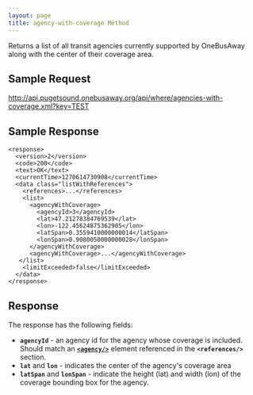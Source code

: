 ```yaml
---
layout: page
title: agency-with-coverage Method
---
```


Returns a list of all transit agencies currently supported by OneBusAway along with the center of their coverage area.

## Sample Request

http://api.pugetsound.onebusaway.org/api/where/agencies-with-coverage.xml?key=TEST

## Sample Response

    <response>
      <version>2</version>
      <code>200</code>
      <text>OK</text>
      <currentTime>1270614730908</currentTime>
      <data class="listWithReferences">
        <references>...</references>
        <list>
          <agencyWithCoverage>
            <agencyId>3</agencyId>
            <lat>47.21278384769539</lat>
            <lon>-122.45624875362905</lon>
            <latSpan>0.3559410000000014</latSpan>
            <lonSpan>0.9080050000000028</lonSpan>
          </agencyWithCoverage>
          <agencyWithCoverage>...</agencyWithCoverage>
       </list>
        <limitExceeded>false</limitExceeded>
      </data>
    </response>

## Response

The response has the following fields:

* **`agencyId`** - an agency id for the agency whose coverage is included.  Should match an [**`<agency/>`**](/api/where/elements/agency) element referenced in the **`<references/>`** section.
* **`lat`** and **`lon`** - indicates the center of the agency's coverage area
* **`latSpan`** and **`lonSpan`** - indicate the height (lat) and width (lon) of the coverage bounding box for the agency.